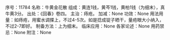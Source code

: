 序号：11784
名称：牛黄金花散
组成：黄连1钱，黄芩1钱，黄柏1钱（为细末），真牛黄3分。
出处：《回春》卷四。
主治：痔疮。
加减：None
功效：None
用法用量：如痔疮，用蜜水调搽上，不过4-5次。如是捻成锭子晒干，量疮眼大小纳入，不过2-7即好。
制备方法：上为细末。
临床应用：None
各家论述：None
用药禁忌：None
附注：None
